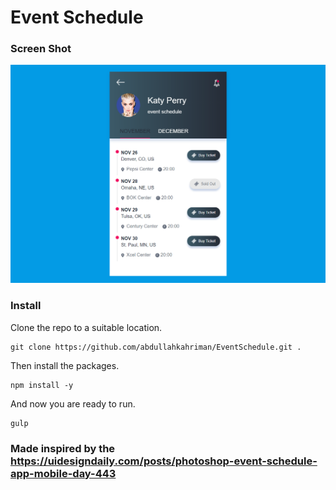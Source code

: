 # Event Schedule

### Screen Shot
<img src="https://raw.githubusercontent.com/abdullahkahriman/EventSchedule/master/dist/img/ss.png" />

### Install
Clone the repo to a suitable location.
```
git clone https://github.com/abdullahkahriman/EventSchedule.git .
```
Then install the packages.
```
npm install -y
```
And now you are ready to run.
```
gulp
```

### Made inspired by the <a href="https://uidesigndaily.com/posts/photoshop-event-schedule-app-mobile-day-443">https://uidesigndaily.com/posts/photoshop-event-schedule-app-mobile-day-443</a>